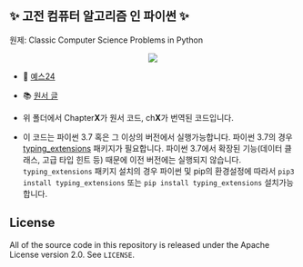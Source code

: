 ## ✨ 고전 컴퓨터 알고리즘 인 파이썬 ✨
원제: Classic Computer Science Problems in Python

<p align="center">
<img src="http://www.hanbit.co.kr/data/books/B2018898164_l.jpg"/>
</p>

* 🛒 [예스24](http://www.yes24.com/Product/Goods/83532292)  

* 📚 [원서 글](https://freecontent.manning.com/constraint-satisfaction-problems-in-python/)   

* 위 폴더에서 Chapter**X**가 원서 코드, ch**X**가 번역된 코드입니다.

* 이 코드는 파이썬 3.7 혹은 그 이상의 버전에서 실행가능합니다. 파이썬 3.7의 경우 [typing_extensions](https://github.com/python/typing/tree/master/typing_extensions) 패키지가 필요합니다. 파이썬 3.7에서 확장된 기능(데이터 클래스, 고급 타입 힌트 등) 때문에 이전 버전에는 실행되지 않습니다. `typing_extensions` 패키지 설치의 경우 파이썬 및 pip의 환경설정에 따라서 `pip3 install typing_extensions` 또는 `pip install typing_extensions` 설치가능합니다.

## License
All of the source code in this repository is released under the Apache License version 2.0. See `LICENSE`.

